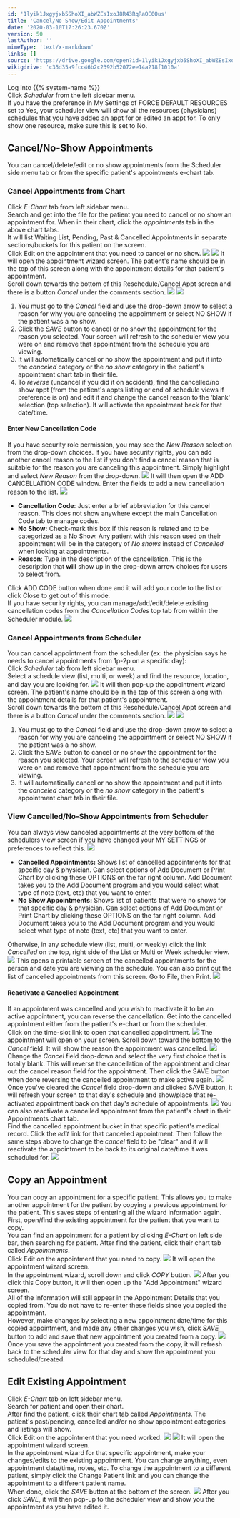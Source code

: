 ```yaml
---
id: '1lyik1Jxgyjxb5ShoXI_abWZEsIxoJ8R43RqRaOE0Ous'
title: 'Cancel/No-Show/Edit Appointments'
date: '2020-03-10T17:26:23.670Z'
version: 50
lastAuthor: ''
mimeType: 'text/x-markdown'
links: []
source: 'https://drive.google.com/open?id=1lyik1Jxgyjxb5ShoXI_abWZEsIxoJ8R43RqRaOE0Ous'
wikigdrive: 'c35d35a9fcc46b2c2392b52072ee14a218f1010a'
---
```

Log into {{% system-name %}}  
Click *Scheduler* from the left sidebar menu.  
If you have the preference in My Settings of FORCE DEFAULT RESOURCES set to Yes, your scheduler view will show all the resources (physicians) schedules that you have added an appt for or edited an appt for. To only show one resource, make sure this is set to No.

## Cancel/No-Show Appointments

You can cancel/delete/edit or no show appointments from the Scheduler side menu tab or from the specific patient's appointments e-chart tab.

### Cancel Appointments from Chart

Click *E-Chart* tab from left sidebar menu.  
Search and get into the file for the patient you need to cancel or no show an appointment for. When in their chart, click the *appointments* tab in the above chart tabs.  
It will list Waiting List, Pending, Past & Cancelled Appointments in separate sections/buckets for this patient on the screen.  
Click Edit on the appointment that you need to cancel or no show.
![](../cancel-no-show-edit-appointments.assets/443a72dd82908f34a7f6afa881ee29b2.png)
![](../cancel-no-show-edit-appointments.assets/4c5d1e35e6a41e72d84031edb4b6575a.png)
It will open the appointment wizard screen. The patient's name should be in the top of this screen along with the appointment details for that patient's appointment.  
Scroll down towards the bottom of this Reschedule/Cancel Appt screen and there is a button *Cancel* under the comments section.
![](../cancel-no-show-edit-appointments.assets/8aa58e702a386d64c325df2c56bc775d.png)
![](../cancel-no-show-edit-appointments.assets/da9c4a58e395edbf6a04106e82ea015d.png)

1. You must go to the <em>Cancel</em> field and use the drop-down arrow to select a reason for why you are canceling the appointment or select NO SHOW if the patient was a no show.
2. Click the <em>SAVE</em> button to cancel or no show the appointment for the reason you selected. Your screen will refresh to the scheduler view you were on and remove that appointment from the schedule you are viewing.
3. It will automatically cancel or no show the appointment and put it into the <em>canceled</em> category or the <em>no show</em> category in the patient's appointment chart tab in their file.
4. To <em>reverse</em> (uncancel if you did it on accident), find the cancelled/no show appt (from the patient's appts listing or end of schedule views if preference is on) and edit it and change the cancel reason to the ‘blank' selection (top selection). It will activate the appointment back for that date/time.


#### Enter New Cancellation Code

If you have security role permission, you may see the *New Reason* selection from the drop-down choices. If you have security rights, you can add another cancel reason to the list if you don't find a cancel reason that is suitable for the reason you are canceling this appointment. Simply highlight and select *New Reason* from the drop-down.
![](../cancel-no-show-edit-appointments.assets/2578b867a4a0ebed6aede0d0a4791a40.png)
It will then open the ADD CANCELLATION CODE window. Enter the fields to add a new cancellation reason to the list.
![](../cancel-no-show-edit-appointments.assets/88fe783554ce986652627564f49f725b.png)

* <strong>Cancellation Code</strong>: Just enter a brief abbreviation for this cancel reason. This does not show anywhere except the main Cancellation Code tab to manage codes.
* <strong>No Show:</strong> Check-mark this box if this reason is related and to be categorized as a No Show. Any patient with this reason used on their appointment will be in the category of <em>No shows</em> instead of <em>Cancelled</em> when looking at appointments.
* <strong>Reason</strong>: Type in the description of the cancellation. This is the description that <strong>will</strong> show up in the drop-down arrow choices for users to select from.

Click ADD CODE button when done and it will add your code to the list or click Close to get out of this mode.  
If you have security rights, you can manage/add/edit/delete existing cancellation codes from the *Cancellation Codes* top tab from within the Scheduler module.
![](../cancel-no-show-edit-appointments.assets/584b67d97a39edfce632b8efc3494a66.png)

### Cancel Appointments from Scheduler

You can cancel appointment from the scheduler (ex: the physician says he needs to cancel appointments from 1p-2p on a specific day):  
Click *Scheduler* tab from left sidebar menu.  
Select a schedule view (list, multi, or week) and find the resource, location, and day you are looking for.
![](../cancel-no-show-edit-appointments.assets/d1fe34c43d23dcae70599548726b6427.png)
It will then pop-up the appointment wizard screen. The patient's name should be in the top of this screen along with the appointment details for that patient's appointment.  
Scroll down towards the bottom of this Reschedule/Cancel Appt screen and there is a button *Cancel* under the comments section.
![](../cancel-no-show-edit-appointments.assets/8aa58e702a386d64c325df2c56bc775d.png)
![](../cancel-no-show-edit-appointments.assets/da9c4a58e395edbf6a04106e82ea015d.png)

1. You must go to the <em>Cancel</em> field and use the drop-down arrow to select a reason for why you are canceling the appointment or select NO SHOW if the patient was a no show.
2. Click the <em>SAVE</em> button to cancel or no show the appointment for the reason you selected. Your screen will refresh to the scheduler view you were on and remove that appointment from the schedule you are viewing.
3. It will automatically cancel or no show the appointment and put it into the <em>canceled</em> category or the <em>no show</em> category in the patient's appointment chart tab in their file.


### View Cancelled/No-Show Appointments from Scheduler

You can always view canceled appointments at the very bottom of the schedulers view screen if you have changed your MY SETTINGS or preferences to reflect this.
![](../cancel-no-show-edit-appointments.assets/a1f992a833bea9562e9cd6af64f93379.png)

* <strong>Cancelled Appointments:</strong> Shows list of cancelled appointments for that specific day & physician. Can select options of Add Document or Print Chart by clicking these OPTIONS on the far right column. Add Document takes you to the Add Document program and you would select what type of note (text, etc) that you want to enter.
* <strong>No Show Appointments:</strong> Shows list of patients that were no shows for that specific day & physician. Can select options of Add Document or Print Chart by clicking these OPTIONS on the far right column. Add Document takes you to the Add Document program and you would select what type of note (text, etc) that you want to enter.

Otherwise, in any schedule view (list, multi, or weekly) click the link *Cancelled* on the top, right side of the List or Multi or Week scheduler view.
![](../cancel-no-show-edit-appointments.assets/c2587ad784d16987c83d8dd6b6b94ca3.png)
This opens a printable screen of the cancelled appointments for the person and date you are viewing on the schedule. You can also print out the list of cancelled appointments from this screen. Go to File, then Print.
![](../cancel-no-show-edit-appointments.assets/cc667654449f6918cfae61804554633c.png)

#### Reactivate a Cancelled Appointment

If an appointment was cancelled and you wish to reactivate it to be an active appointment, you can reverse the cancellation. Get into the cancelled appointment either from the patient's e-chart or from the scheduler.  
Click on the time-slot link to open that cancelled appointment.
![](../cancel-no-show-edit-appointments.assets/eda77112d2201c50b5a9427d498631ec.png)
The appointment will open on your screen. Scroll down toward the bottom to the *Cancel* field. It will show the reason the appointment was cancelled.
![](../cancel-no-show-edit-appointments.assets/e11ff59a181963cba8064fb35b4ed54a.png)
Change the *Cancel* field drop-down and select the very first choice that is totally blank. This will reverse the cancellation of the appointment and clear out the cancel reason field for the appointment. Then click the SAVE button when done reversing the cancelled appointment to make active again.
![](../cancel-no-show-edit-appointments.assets/90901be09ca260491d437cac7ca17cb4.png)
Once you've cleared the *Cancel* field drop-down and clicked SAVE button, it will refresh your screen to that day's schedule and show/place that re-activated appointment back on that day's schedule of appointments.
![](../cancel-no-show-edit-appointments.assets/eb0a5afde8e3ed86c00a9ba4032802b9.png)
You can also reactivate a cancelled appointment from the patient's chart in their Appointments chart tab.  
Find the cancelled appointment bucket in that specific patient's medical record. Click the *edit* link for that cancelled appointment. Then follow the same steps above to change the *cancel* field to be "clear" and it will reactivate the appointment to be back to its original date/time it was scheduled for.
![](../cancel-no-show-edit-appointments.assets/4155f49108d9b5b0dd6041915743b3cc.png)

## Copy an Appointment

You can copy an appointment for a specific patient. This allows you to make another appointment for the patient by copying a previous appointment for the patient. This saves steps of entering all the wizard information again.  
First, open/find the existing appointment for the patient that you want to copy.  
You can find an appointment for a patient by clicking *E-Chart* on left side bar, then searching for patient. After find the patient, click their chart tab called *Appointments*.  
Click Edit on the appointment that you need to copy.
![](../cancel-no-show-edit-appointments.assets/443a72dd82908f34a7f6afa881ee29b2.png)
It will open the appointment wizard screen.  
In the appointment wizard, scroll down and click *COPY* button.
![](../cancel-no-show-edit-appointments.assets/cd91da4f11fa4178d1d9ef1147f8a47e.png)
After you click this Copy button, it will then open up the "Add Appointment" wizard screen.  
All of the information will still appear in the Appointment Details that you copied from. You do not have to re-enter these fields since you copied the appointment.  
However, make changes by selecting a new appointment date/time for this copied appointment, and made any other changes you wish, click *SAVE* button to add and save that new appointment you created from a copy.
![](../cancel-no-show-edit-appointments.assets/0884da2cc4219d0102f8710057d9b520.png)
Once you save the appointment you created from the copy, it will refresh back to the scheduler view for that day and show the appointment you scheduled/created.

## Edit Existing Appointment

Click *E-Chart* tab on left sidebar menu.  
Search for patient and open their chart.  
After find the patient, click their chart tab called *Appointments*. The patient's past/pending, cancelled and/or no show appointment categories and listings will show.  
Click Edit on the appointment that you need worked.
![](../cancel-no-show-edit-appointments.assets/443a72dd82908f34a7f6afa881ee29b2.png)
![](../cancel-no-show-edit-appointments.assets/4c5d1e35e6a41e72d84031edb4b6575a.png)
It will open the appointment wizard screen.  
In the appointment wizard for that specific appointment, make your changes/edits to the existing appointment. You can change anything, even appointment date/time, notes, etc. To change the appointment to a different patient, simply click the Change Patient link and you can change the appointment to a different patient name.  
When done, click the *SAVE* button at the bottom of the screen.
![](../cancel-no-show-edit-appointments.assets/835abe9b5bad5aaede693362e1260ed1.png)
After you click *SAVE*, it will then pop-up to the scheduler view and show you the appointment as you have edited it.
